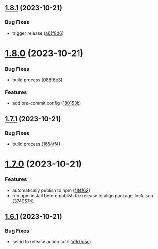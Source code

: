 ## [1.8.1](https://github.com/okaufmann/lens-extension-fluxcd/compare/v1.8.0...v1.8.1) (2023-10-21)


### Bug Fixes

* trigger release ([a61f8d6](https://github.com/okaufmann/lens-extension-fluxcd/commit/a61f8d60e0be8fd82f17d9fa7fe5c11f192e1605))



# [1.8.0](https://github.com/okaufmann/lens-extension-fluxcd/compare/v1.7.1...v1.8.0) (2023-10-21)


### Bug Fixes

* build process ([088f6c3](https://github.com/okaufmann/lens-extension-fluxcd/commit/088f6c369948f9d4aa2fde7e8974aa6e14b36bcc))


### Features

* add pre-commit config ([180153b](https://github.com/okaufmann/lens-extension-fluxcd/commit/180153bf26afb9c893b198a19b443769cb343faf))



## [1.7.1](https://github.com/okaufmann/lens-extension-fluxcd/compare/v1.7.0...v1.7.1) (2023-10-21)


### Bug Fixes

* build process ([1654ff4](https://github.com/okaufmann/lens-extension-fluxcd/commit/1654ff49d751b4f4b6d166599da945651a588bb3))



# [1.7.0](https://github.com/okaufmann/lens-extension-fluxcd/compare/v1.6.1...v1.7.0) (2023-10-21)


### Features

* automatically publish to npm ([f1f4f62](https://github.com/okaufmann/lens-extension-fluxcd/commit/f1f4f6252372f525c8d792eefed480a1e40ff4ab))
* run npm install before publish the release to align package-lock.json ([3749574](https://github.com/okaufmann/lens-extension-fluxcd/commit/3749574be462dd7a64dbd7ba01ad604f6bfd8037))



## [1.6.1](https://github.com/okaufmann/lens-extension-fluxcd/compare/v1.6.0...v1.6.1) (2023-10-21)


### Bug Fixes

* set id to release action task ([a9e0c5c](https://github.com/okaufmann/lens-extension-fluxcd/commit/a9e0c5c72d109d8978223df64211512855f4f7cc))



